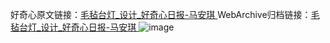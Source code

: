 好奇心原文链接：[毛毡台灯_设计_好奇心日报-马安琪 ](https://www.qdaily.com/articles/11713.html)
WebArchive归档链接：[毛毡台灯_设计_好奇心日报-马安琪 ](http://web.archive.org/web/20190623170950/https://www.qdaily.com/articles/11713.html)
![image](http://ww3.sinaimg.cn/large/007d5XDply1g3waihxa0mj30u051lwux)